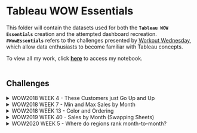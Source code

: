 # Tableau WOW Essentials

This folder will contain the datasets used for both the **`Tableau WOW Essentials`** creation and the attempted dashboard recreation. **`#WowEssentials`** refers to the challenges presented by [Workout Wednesday](https://workout-wednesday.com/wow-essentials-tableau/), which allow data enthusiasts to become familiar with Tableau concepts. 

To view all my work, click **[here](https://public.tableau.com/app/profile/ronnie.chan/viz/WOWEssentials_16947917512010/WOW2018_W40)** to access my notebook.
</br>
</br>

## Challenges
<details>

<summary>WOW2018 WEEK 4 - These Customers just Go Up and Up</summary>

- Challenge: [#WOW2018_W4](https://workout-wednesday.com/workoutwednesday-week4/)
- Dataset: [Sample_SuperStore](https://github.com/chanronnie/Tableau/blob/main/WorkoutWednesday/%23WowEssentials/data/Sample%20-%20Superstore.xls) 
![WOW2018_W4](https://github.com/chanronnie/Tableau/assets/121308347/ed847576-3b9c-48df-84f2-78299e06209d)

</details>


<details>

<summary>WOW2018 WEEK 7 - Min and Max Sales by Month</summary>

- Challenge: [#WOW2018_W7](https://workout-wednesday.com/min-and-max-sales-by-month/)
- Dataset: [Sample_SuperStore](https://github.com/chanronnie/Tableau/blob/main/WorkoutWednesday/%23WowEssentials/data/Sample%20-%20Superstore.xls) 
![WOW2018_W7](https://github.com/chanronnie/Tableau/assets/121308347/73095ebc-b12e-4fcf-8a6c-debd09aabf50)

</details>


<details>

<summary>WOW2018 WEEK 13 - Color and Ordering</summary>

- Challenge: [#WOW2018_W13](https://workout-wednesday.com/week-13/)
- Dataset: [Sample_SuperStore](https://github.com/chanronnie/Tableau/blob/main/WorkoutWednesday/%23WowEssentials/data/Sample%20-%20Superstore.xls) 
![WOW2018_W13](https://github.com/chanronnie/Tableau/assets/121308347/35ff808d-66e4-4b62-8ed5-883a200454ac)
  
</details>


<details>

<summary>WOW2019 WEEK 40 - Sales by Month (Swapping Sheets)</summary>

- Challenge: [#WOW2019_W40](https://workout-wednesday.com/week-40-can-you-show-and-hide-your-sheets/)
- Dataset: [Sample_SuperStore](https://github.com/chanronnie/Tableau/blob/main/WorkoutWednesday/%23WowEssentials/data/Sample%20-%20Superstore.xls) 
![WOW2018_W40](https://github.com/chanronnie/Tableau/assets/121308347/99dd708a-4cbd-460e-909a-e7055b3b0b1f)

</details>


<details>

<summary>WOW2020 WEEK 5 - Where do regions rank month-to-month? </summary>

- Challenge: [#WOW2020_W5](https://workout-wednesday.com/2020w05/)
- Dataset: [Sample_SuperStore](https://github.com/chanronnie/Tableau/blob/main/WorkoutWednesday/%23WowEssentials/data/Sample%20-%20Superstore.xls) 
![WOW2020_W5](https://github.com/chanronnie/Tableau/assets/121308347/9a27fc48-0125-4b5d-a8fb-254e4e756fb8)


</details>


